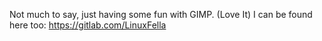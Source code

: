 Not much to say, just having some fun with GIMP. (Love It)
I can be found here too:
https://gitlab.com/LinuxFella
